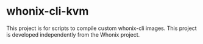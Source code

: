 # whonix-cli-kvm

This project is for scripts to compile custom whonix-cli images.  This project is developed independently from the Whonix project.
